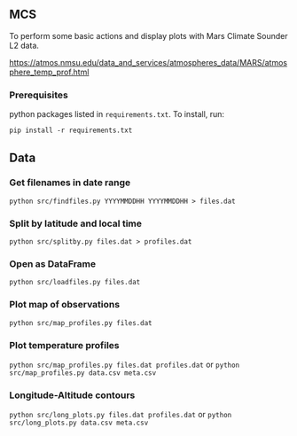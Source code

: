 ## MCS
To perform some basic actions and display plots with Mars Climate Sounder L2 data.

https://atmos.nmsu.edu/data_and_services/atmospheres_data/MARS/atmosphere_temp_prof.html

### Prerequisites

python packages listed in `requirements.txt`. To install, run:

`pip install -r requirements.txt`

## Data
### Get filenames in date range

`python src/findfiles.py YYYYMMDDHH YYYYMMDDHH > files.dat`

### Split by latitude and local time
`python src/splitby.py files.dat > profiles.dat`

### Open as DataFrame
`python src/loadfiles.py files.dat`

### Plot map of observations
`python src/map_profiles.py files.dat`

### Plot temperature profiles
`python src/map_profiles.py files.dat profiles.dat` or
`python src/map_profiles.py data.csv meta.csv`

### Longitude-Altitude contours
`python src/long_plots.py files.dat profiles.dat` or
`python src/long_plots.py data.csv meta.csv`
